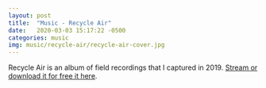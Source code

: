 ```yaml
---
layout: post
title:  "Music - Recycle Air"
date:   2020-03-03 15:17:22 -0500
categories: music
img: music/recycle-air/recycle-air-cover.jpg
---
```

Recycle Air is an album of field recordings that I captured in 2019. [Stream or download it for free it here](https://crufft.bandcamp.com/album/recycle-air). 
